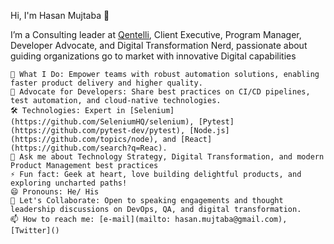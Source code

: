 Hi, I'm Hasan Mujtaba 👋

I’m a Consulting leader at [Qentelli](https://qentelli.com/), Client Executive, Program Manager, Developer Advocate, and Digital Transformation Nerd, passionate about guiding organizations go to market with innovative Digital capabilities

    🌟 What I Do: Empower teams with robust automation solutions, enabling faster product delivery and higher quality.
    🚀 Advocate for Developers: Share best practices on CI/CD pipelines, test automation, and cloud-native technologies.
    🛠 Technologies: Expert in [Selenium](https://github.com/SeleniumHQ/selenium), [Pytest](https://github.com/pytest-dev/pytest), [Node.js](https://github.com/topics/node), and [React](https://github.com/search?q=Reac).
    💬 Ask me about Technology Strategy, Digital Transformation, and modern Product Management best practices
    ⚡ Fun fact: Geek at heart, love building delightful products, and exploring uncharted paths!
    😄 Pronouns: He/ His
    👯 Let's Collaborate: Open to speaking engagements and thought leadership discussions on DevOps, QA, and digital transformation.
    📫 How to reach me: [e-mail](mailto: hasan.mujtaba@gmail.com), [Twitter]()
